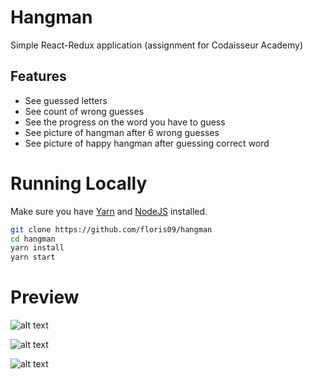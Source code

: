 # Hangman 

Simple React-Redux application (assignment for Codaisseur Academy)

## Features 

- See guessed letters
- See count of wrong guesses
- See the progress on the word you have to guess
- See picture of hangman after 6 wrong guesses
- See picture of happy hangman after guessing correct word

# Running Locally

Make sure you have [Yarn](https://yarnpkg.com/en/) and [NodeJS](https://nodejs.org/en/) installed.

```bash
git clone https://github.com/floris09/hangman
cd hangman
yarn install
yarn start
```

# Preview


![alt text](http://res.cloudinary.com/dic1tttru/image/upload/v1515685839/Screen_Shot_2018-01-11_at_16.50.14_yuhoiv.png)


![alt text](http://res.cloudinary.com/dic1tttru/image/upload/v1515685738/Screen_Shot_2018-01-11_at_16.46.21_ewu9hj.png)


![alt text](http://res.cloudinary.com/dic1tttru/image/upload/v1515685749/Screen_Shot_2018-01-11_at_16.47.33_ozhkl4.png)
